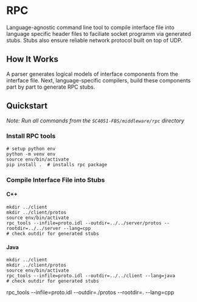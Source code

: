 # RPC 

Language-agnostic command line tool to compile interface file into language specific header files to faciliate socket programm via generated stubs. Stubs also ensure reliable network protocol built on top of UDP.

## How It Works

A parser generates logical models of interface components from the interface file. Next, language-specific compilers, build these components part by part to generate RPC stubs.

## Quickstart

_Note: Run all commands from the `SC4051-FBS/middleware/rpc` directory_

### Install RPC tools
```
# setup python env
python -m venv env
source env/bin/activate
pip install .  # installs rpc package
```

### Compile Interface File into Stubs

#### C++

```
mkdir ../client
mkdir ../client/protos
source env/bin/activate
rpc_tools --infile=proto.idl --outdir=../../server/protos --rootdir=../../server --lang=cpp
# check outdir for generated stubs
```

#### Java

```
mkdir ../client
mkdir ../client/protos
source env/bin/activate
rpc_tools --infile=proto.idl --outdir=../../client --lang=java
# check outdir for generated stubs
```

rpc_tools --infile=proto.idl --outdir=./protos --rootdir=. --lang=cpp
